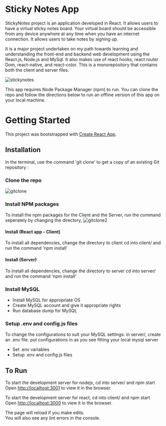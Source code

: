 # Sticky Notes App

StickyNotes project is an application developed in React. It allows users to have a virtual sticky notes board. Your virtual board should be accessible from any device anywhere at any time when you have an internet connection. It allows users to take notes by signing up.

It is a major project undertaken on my path towards learning and understanding the front-end and backend web development using the React.js, Node.js and MySql. It also makes use of react hooks, react router Dom, react-native, and react-color. This is a monorepository that contains both the client and server files. 

![stickynotes](https://user-images.githubusercontent.com/74065235/109551772-8daf3c00-7aab-11eb-95c4-a9fc3002c803.png)

This app requires Node Package Manager (npm) to run. You can clone the repo and follow the directions below to run an offline version of this app on your local machine.


# Getting Started
This project was bootstrapped with [Create React App](https://github.com/facebook/create-react-app).

## Installation

In the terminal, use the command 'git clone' to get a copy of an existing Git repository :

### Clone the repo
![gitclone](https://user-images.githubusercontent.com/74065235/123194744-91633600-d481-11eb-8ad7-5e59f0dd8b0c.png)

### Install NPM packages
To install the npm packages for the Client and the Server, run the command seperately by changing the directory,
![gitclone2](https://user-images.githubusercontent.com/74065235/123196668-e6547b80-d484-11eb-931f-a3726f1b2a5b.png)

#### Install (React app - Client)
To install all dependencies, change the directory to client 
cd into client/ and run the command 'npm install'

#### Install (Server)
To install all dependencies, change the directory to server 
cd into server/ and run the command 'npm install'

### Install MySQL
   - Install MySQL for appropriate OS
   - Create MySQL account and give it appropriate rights
   - Run database dump for MySQL

### Setup .env and config.js files
To change the configurations to suit your MySQL settings:
in server/, create an .env file. put configurations in as you see fitting your local mysql server 
   - Set .env variables
   - Setup .env and config.js files

## To Run
To start the development server for nodejs, cd into server/ and npm start
Open [http://localhost:3001](http://localhost:3001) to view it in the browser.

To start the development server for react, cd into client/ and npm start
Open [http://localhost:3000](http://localhost:3000) to view it in the browser.


The page will reload if you make edits.\
You will also see any lint errors in the console.

